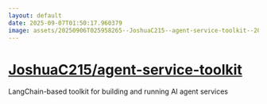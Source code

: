 ```yaml
---
layout: default
date: 2025-09-07T01:50:17.960379
image: assets/20250906T025958265--JoshuaC215--agent-service-toolkit--20250906T031218474--cropped.png
---
```


# [JoshuaC215/agent-service-toolkit](https://github.com/JoshuaC215/agent-service-toolkit)

LangChain-based toolkit for building and running AI agent services
